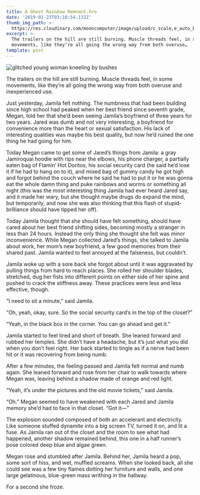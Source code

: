 ```yaml
---
title: A Ghost Rainbow Remnant.hro
date: '2019-01-23T03:10:54.132Z'
thumb_img_path: >-
  https://res.cloudinary.com/mooncomputer/image/upload/c_scale,e_auto_brightness,h_300,q_auto:best/v1561924161/Moon%20Computer%20Blog/HRO/a-ghost-rainbow-remnant--tiko-giorgadze-263490-unsplash--glitched.jpg
excerpt: >-
  The trailers on the hill are still burning. Muscle threads feel, in some
  movements, like they’re all going the wrong way from both overuse…
template: post
---
```

![glitched young woman kneeling by bushes](https://res.cloudinary.com/mooncomputer/image/upload/c_scale,e_auto_brightness,h_800,q_auto:best/v1561924161/Moon%20Computer%20Blog/HRO/a-ghost-rainbow-remnant--tiko-giorgadze-263490-unsplash--glitched.jpg "A Ghost Rainbow Remnant")

The trailers on the hill are still burning. Muscle threads feel, in some movements, like they’re all going the wrong way from both overuse and inexperienced use.

Just yesterday, Jamila felt nothing. The numbness that had been building since high school had peaked when her best friend since seventh grade, Megan, told her that she’d been seeing Jamila’s boyfriend of three years for two years. Jared was dumb and not very interesting, a boyfriend for convenience more than the heart or sexual satisfaction. His lack of interesting qualities was maybe his best quality, but now he’d ruined the one thing he had going for him.

Today Megan came to get some of Jared’s things from Jamila: a gray Jamiroquai hoodie with rips near the elbows, his phone charger, a partially eaten bag of Flamin’ Hot Doritos, his social security card (he said he’d lose it if he had to hang on to it), and mixed bag of gummy candy he got high and forgot behind the couch where he said he had to put it or he was gonna eat the whole damn thing and puke rainbows and worms or something all night (this was the most interesting thing Jamila had ever heard Jared say, and it made her wary, but she thought maybe drugs do expand the mind, but temporarily, and now she was also thinking that this flash of stupid-brilliance should have tipped her off).

Today Jamila thought that she should have felt something, should have cared about her best friend shifting sides, becoming mostly a stranger in less than 24 hours. Instead the only thing she thought she felt was minor inconvenience. While Megan collected Jared’s things, she talked to Jamila about work, her mom’s new boyfriend, a few good memories from their shared past. Jamila wanted to feel annoyed at the falseness, but couldn’t.

Jamila woke up with a sore back she forgot about until it was aggravated by pulling things from hard to reach places. She rolled her shoulder blades, stretched, dug her fists into different points on either side of her spine and pushed to crack the stiffness away. These practices were less and less effective, though.

“I need to sit a minute,” said Jamila.

“Oh, yeah, okay, sure. So the social security card’s in the top of the closet?”

“Yeah, in the black box in the corner. You can go ahead and get it.”

Jamila started to feel tired and short of breath. She leaned forward and rubbed her temples. She didn’t have a headache, but it’s just what you did when you don’t feel right. Her back started to tingle as if a nerve had been hit or it was recovering from being numb.

After a few minutes, the feeling passed and Jamila felt normal and numb again. She leaned forward and rose from her chair to walk towards where Megan was, leaving behind a shadow made of orange and red light.

“Yeah, it’s under the pictures and the old movie tickets,” said Jamila.

“Oh.” Megan seemed to have weakened with each Jared and Jamila memory she’d had to face in that closet. “Got it—”

The explosion sounded composed of both an accelerant and electricity. Like someone stuffed dynamite into a big screen TV, turned it on, and lit a fuse. As Jamila ran out of the closet and the room to see what had happened, another shadow remained behind, this one in a half runner’s pose colored deep blue and algae green.

Megan rose and stumbled after Jamila. Behind her, Jamila heard a pop, some sort of hiss, and wet, muffled screams. When she looked back, all she could see was a few tiny flames dotting her furniture and walls, and one large gelatinous, blue-green mass writhing in the hallway.

For a second she froze.
